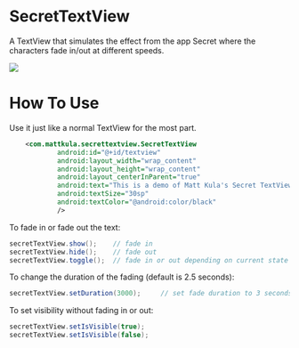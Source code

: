SecretTextView
==============

A TextView that simulates the effect from the app Secret where the characters fade in/out at different speeds.

<img src="https://i.imgflip.com/95m91.gif"/>

How To Use
==============
Use it just like a normal TextView for the most part.
```xml
    <com.mattkula.secrettextview.SecretTextView
            android:id="@+id/textview"
            android:layout_width="wrap_content"
            android:layout_height="wrap_content"
            android:layout_centerInParent="true"
            android:text="This is a demo of Matt Kula's Secret TextView"
            android:textSize="30sp"
            android:textColor="@android:color/black"
            />
```

To fade in or fade out the text:
```java
secretTextView.show();    // fade in
secretTextView.hide();    // fade out
secretTextView.toggle();  // fade in or out depending on current state
```

To change the duration of the fading (default is 2.5 seconds):
```java
secretTextView.setDuration(3000);     // set fade duration to 3 seconds
```

To set visibility without fading in or out:
```java
secretTextView.setIsVisible(true);
secretTextView.setIsVisible(false);
```

